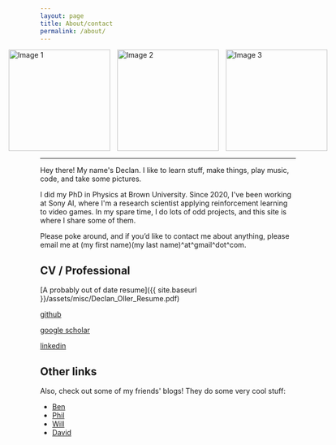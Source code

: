 ```yaml
---
layout: page
title: About/contact
permalink: /about/
---
```


<div style="display: flex; gap: 1em; justify-content: center; align-items: flex-start;">
  <img src="{{ site.baseurl }}/assets/images/me1.jpg" alt="Image 1" style="height: 200px; width: auto;" />
  <img src="{{ site.baseurl }}/assets/images/me2.jpg" alt="Image 2" style="height: 200px; width: auto;" />
  <img src="{{ site.baseurl }}/assets/images/me3.jpg" alt="Image 3" style="height: 200px; width: auto;" />
</div>


---

Hey there! My name's Declan. I like to learn stuff, make things, play music, code, and take some pictures.

I did my PhD in Physics at Brown University. Since 2020, I've been working at Sony AI, where I'm a research scientist applying reinforcement learning to video games. In my spare time, I do lots of odd projects, and this site is where I share some of them.

Please poke around, and if you’d like to contact me about anything, please email me at (my first name)(my last name)^at^gmail^dot^com.

## CV / Professional

[A probably out of date resume]({{ site.baseurl }}/assets/misc/Declan_Oller_Resume.pdf)

[github](https://github.com/declanoller)

[google scholar](https://scholar.google.com/citations?user=JM0Au00AAAAJ&hl=en)

[linkedin](https://www.linkedin.com/in/declan-oller/)


## Other links

Also, check out some of my friends' blogs! They do some very cool stuff:

- [Ben](http://blog.benwiener.com)
- [Phil](http://www.philipzucker.com/)
- [Will](https://willmaulbetsch.com/)
- [David](https://davidtersegno.wordpress.com/)
